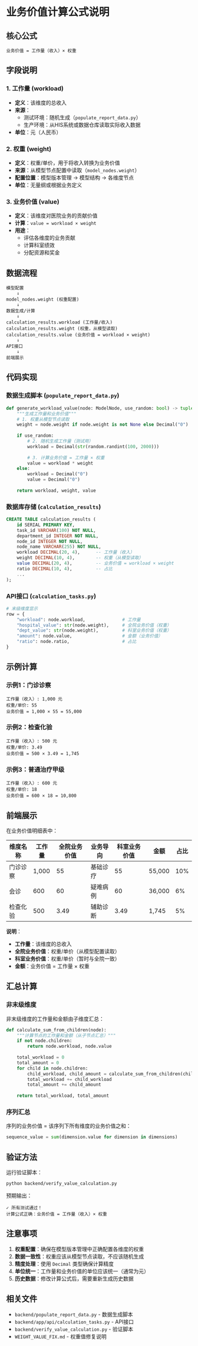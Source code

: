 # 业务价值计算公式说明

## 核心公式

```
业务价值 = 工作量（收入）× 权重
```

## 字段说明

### 1. 工作量 (workload)
- **定义**：该维度的总收入
- **来源**：
  - 测试环境：随机生成（`populate_report_data.py`）
  - 生产环境：从HIS系统或数据仓库读取实际收入数据
- **单位**：元（人民币）

### 2. 权重 (weight)
- **定义**：权重/单价，用于将收入转换为业务价值
- **来源**：从模型节点配置中读取（`model_nodes.weight`）
- **配置位置**：模型版本管理 → 模型结构 → 各维度节点
- **单位**：无量纲或根据业务定义

### 3. 业务价值 (value)
- **定义**：该维度对医院业务的贡献价值
- **计算**：`value = workload × weight`
- **用途**：
  - 评估各维度的业务贡献
  - 计算科室绩效
  - 分配资源和奖金

## 数据流程

```
模型配置
    ↓
model_nodes.weight (权重配置)
    ↓
数据生成/计算
    ↓
calculation_results.workload (工作量/收入)
calculation_results.weight (权重，从模型读取)
calculation_results.value (业务价值 = workload × weight)
    ↓
API接口
    ↓
前端展示
```

## 代码实现

### 数据生成脚本 (`populate_report_data.py`)

```python
def generate_workload_value(node: ModelNode, use_random: bool) -> tuple:
    """生成工作量和业务价值"""
    # 1. 权重从模型节点读取
    weight = node.weight if node.weight is not None else Decimal("0")
    
    if use_random:
        # 2. 随机生成工作量（测试用）
        workload = Decimal(str(random.randint(100, 2000)))
        
        # 3. 计算业务价值 = 工作量 × 权重
        value = workload * weight
    else:
        workload = Decimal("0")
        value = Decimal("0")
    
    return workload, weight, value
```

### 数据库存储 (`calculation_results`)

```sql
CREATE TABLE calculation_results (
    id SERIAL PRIMARY KEY,
    task_id VARCHAR(100) NOT NULL,
    department_id INTEGER NOT NULL,
    node_id INTEGER NOT NULL,
    node_name VARCHAR(255) NOT NULL,
    workload DECIMAL(20, 4),      -- 工作量（收入）
    weight DECIMAL(10, 4),        -- 权重（从模型读取）
    value DECIMAL(20, 4),         -- 业务价值 = workload × weight
    ratio DECIMAL(10, 4),         -- 占比
    ...
);
```

### API接口 (`calculation_tasks.py`)

```python
# 末级维度显示
row = {
    "workload": node.workload,              # 工作量
    "hospital_value": str(node.weight),     # 全院业务价值（权重）
    "dept_value": str(node.weight),         # 科室业务价值（权重）
    "amount": node.value,                   # 金额（业务价值）
    "ratio": node.ratio,                    # 占比
}
```

## 示例计算

### 示例1：门诊诊察

```
工作量（收入）: 1,000 元
权重/单价: 55
业务价值 = 1,000 × 55 = 55,000
```

### 示例2：检查化验

```
工作量（收入）: 500 元
权重/单价: 3.49
业务价值 = 500 × 3.49 = 1,745
```

### 示例3：普通治疗甲级

```
工作量（收入）: 600 元
权重/单价: 18
业务价值 = 600 × 18 = 10,800
```

## 前端展示

在业务价值明细表中：

| 维度名称 | 工作量 | 全院业务价值 | 业务导向 | 科室业务价值 | 金额 | 占比 |
|---------|--------|-------------|---------|-------------|------|------|
| 门诊诊察 | 1,000 | 55 | 基础诊疗 | 55 | 55,000 | 10% |
| 会诊 | 600 | 60 | 疑难病例 | 60 | 36,000 | 6% |
| 检查化验 | 500 | 3.49 | 辅助诊断 | 3.49 | 1,745 | 5% |

**说明**：
- **工作量**：该维度的总收入
- **全院业务价值**：权重/单价（从模型配置读取）
- **科室业务价值**：权重/单价（暂时与全院一致）
- **金额**：业务价值 = 工作量 × 权重

## 汇总计算

### 非末级维度

非末级维度的工作量和金额由子维度汇总：

```python
def calculate_sum_from_children(node):
    """计算节点的工作量和金额（从子节点汇总）"""
    if not node.children:
        return node.workload, node.value
    
    total_workload = 0
    total_amount = 0
    for child in node.children:
        child_workload, child_amount = calculate_sum_from_children(child)
        total_workload += child_workload
        total_amount += child_amount
    
    return total_workload, total_amount
```

### 序列汇总

序列的业务价值 = 该序列下所有维度的业务价值之和：

```python
sequence_value = sum(dimension.value for dimension in dimensions)
```

## 验证方法

运行验证脚本：

```bash
python backend/verify_value_calculation.py
```

预期输出：
```
✓ 所有测试通过！
计算公式正确：业务价值 = 工作量（收入）× 权重
```

## 注意事项

1. **权重配置**：确保在模型版本管理中正确配置各维度的权重
2. **数据一致性**：权重应该从模型节点读取，不应该随机生成
3. **精度处理**：使用 `Decimal` 类型确保计算精度
4. **单位统一**：工作量和业务价值的单位应该统一（通常为元）
5. **历史数据**：修改计算公式后，需要重新生成历史数据

## 相关文件

- `backend/populate_report_data.py` - 数据生成脚本
- `backend/app/api/calculation_tasks.py` - API接口
- `backend/verify_value_calculation.py` - 验证脚本
- `WEIGHT_VALUE_FIX.md` - 权重值修复说明
